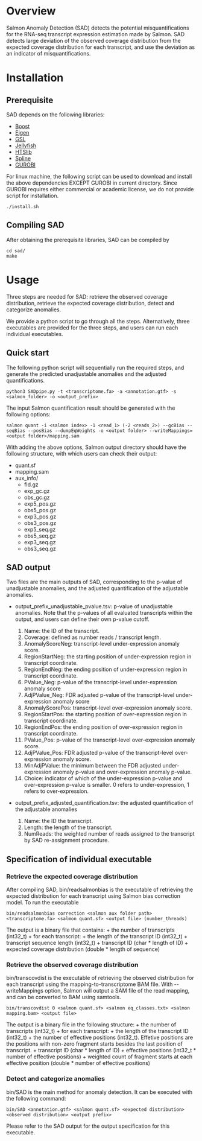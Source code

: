# Overview
Salmon Anomaly Detection (SAD) detects the potential misquantifications for the RNA-seq transcript expression estimation made by Salmon. SAD detects large deviation of the observed coverage distribution from the expected coverage distribution for each transcript, and use the deviation as an indicator of misquantifications.

# Installation
## Prerequisite
SAD depends on the following libraries:
+ [Boost](https://www.boost.org/)
+ [Eigen](http://eigen.tuxfamily.org/index.php?title=Main_Page)
+ [GSL](https://www.gnu.org/software/gsl/)
+ [Jellyfish](https://github.com/gmarcais/Jellyfish)
+ [HTSlib](http://www.htslib.org/)
+ [Spline](https://kluge.in-chemnitz.de/opensource/spline/)
+ [GUROBI](http://www.gurobi.com/)

For linux machine, the following script can be used to download and install the above dependencies EXCEPT GUROBI in current directory. Since GUROBI requires either commercial or academic license, we do not provide script for installation.
```
./install.sh
```

## Compiling SAD
After obtaining the prerequisite libraries, SAD can be compiled by
```
cd sad/
make
```

# Usage
Three steps are needed for SAD: retrieve the observed coverage distribution, retrieve the expected coverage distribution, detect and categorize anomalies.

We provide a python script to go through all the steps. Alternatively, three executables are provided for the three steps, and users can run each individual executables.

## Quick start
The following python script will sequentially run the required steps, and generate the predicted unadjustable anomalies and the adjusted quantifications.
```
python3 SADpipe.py -t <transcriptome.fa> -a <annotation.gtf> -s <salmon_folder> -o <output_prefix>
``` 

The input Salmon quantification result should be generated with the following options:
```
salmon quant -i <salmon index> -1 <read_1> (-2 <reads_2>) --gcBias --seqBias --posBias --dumpEqWeights -o <output folder> --writeMappings=<output folder>/mapping.sam
```
With adding the above options, Salmon output directory should have the following structure, with which users can check their output:
- quant.sf
- mapping.sam
- aux_info/
	- fld.gz
	- exp_gc.gz
	- obs_gc.gz
	- exp5_pos.gz
	- obs5_pos.gz
	- exp3_pos.gz
	- obs3_pos.gz
	- exp5_seq.gz
	- obs5_seq.gz
	- exp3_seq.gz
	- obs3_seq.gz

## SAD output
Two files are the main outputs of SAD, corresponding to the p-value of unadjustable anomalies, and the adjusted quantification of the adjustable anomalies.
+ output_prefix_unadjustable_pvalue.tsv: p-value of unadjustable anomalies. Note that the p-values of all evaluated transcripts within the output, and users can define their own p-value cutoff.
	1. Name: the ID of the transcript.
	2. Coverage: defined as number reads / transcript length.
	3. AnomalyScoreNeg: transcript-level under-expression anomaly score.
	4. RegionStartNeg: the starting position of under-expression region in transcript coordinate.
	5. RegionEndNeg: the ending position of under-expression region in transcript coordinate.
	6. PValue_Neg: p-value of the transcript-level under-expression anomaly score
	7. AdjPValue_Neg: FDR adjusted p-value of the transcript-level under-expression anomaly score
	8. AnomalyScorePos: transcript-level over-expression anomaly score.
	9. RegionStartPos: the starting position of over-expression region in transcript coordinate.
	10. RegionEndPos: the ending position of over-expression region in transcript coordinate.
	11. PValue_Pos: p-value of the transcript-level over-expression anomaly score.
	12. AdjPValue_Pos: FDR adjusted p-value of the transcript-level over-expression anomaly score.
	13. MinAdjPValue: the minimum between the FDR adjusted under-expression anomaly p-value and over-expression anomaly p-value.
	14. Choice: indicator of which of the under-expression p-value and over-expression p-value is smaller. 0 refers to under-expression, 1 refers to over-expression.

+ output_prefix_adjusted_quantification.tsv: the adjusted quantification of the adjustable anomalies
	1. Name: the ID the transcript.
	2. Length: the length of the transcript.
	3. NumReads: the weighted number of reads assigned to the transcript by SAD re-assignment procedure.

## Specification of individual executable
### Retrieve the expected coverage distribution
After compiling SAD, bin/readsalmonbias is the executable of retrieving the expected distribution for each transcript using Salmon bias correction model. To run the executable
```
bin/readsalmonbias correction <salmon aux folder path> <transcriptome.fa> <salmon quant.sf> <output file> (number_threads)
```

The output is a binary file that contains:
	+ the number of transcripts (int32_t)
	+ for each transcript:
		+ the length of the transcript ID (int32_t)
		+ transcript sequence length (int32_t)
		+ transcript ID (char * length of ID)
		+ expected coverage distribution (double * length of sequence)

### Retrieve the observed coverage distribution
bin/transcovdist is the executable of retrieving the observed distribution for each transcript using the mapping-to-transcriptome BAM file. With --writeMappings option, Salmon will output a SAM file of the read mapping, and can be converted to BAM using samtools.
```
bin/transcovdist 0 <salmon quant.sf> <salmon eq_classes.txt> <salmon mapping.bam> <output file> 
```

The output is a binary file in the following structure:
	+ the number of transcripts (int32_t)
	+ for each transcript:
		+ the length of the transcript ID (int32_t)
		+ the number of effective positions (int32_t). Effetive positions are the positions with non-zero fragment starts besides the last position of transcript.
		+ transcript ID (char * length of ID)
		+ effective positions (int32_t * number of effective positions)
		+ weighted count of fragment starts at each effective position (double * number of effective positions)

### Detect and categorize anomalies
bin/SAD is the main method for anomaly detection. It can be executed with the following command:
```
bin/SAD <annotation.gtf> <salmon quant.sf> <expected distribution> <observed distribution> <output prefix>
```
Please refer to the SAD output for the output specification for this executable.
